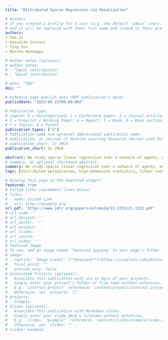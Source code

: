 ```yaml
---
title: "Distributed Sparse Regression via Penalization"

# Authors
# If you created a profile for a user (e.g. the default `admin` user), write the username (folder name) here 
# and it will be replaced with their full name and linked to their profile.
authors:
- Yao Ji
- Gesualdo Scutari
- Ying Sun
- Harsha Honnappa

# Author notes (optional)
# author_notes:
# - "Equal contribution"
# - "Equal contribution"

# date: "TBD"
doi: ""

# Schedule page publish date (NOT publication's date).
publishDate: "2023-09-23T00:00:00Z"

# Publication type.
# Legend: 0 = Uncategorized; 1 = Conference paper; 2 = Journal article;
# 3 = Preprint / Working Paper; 4 = Report; 5 = Book; 6 = Book section;
# 7 = Thesis; 8 = Patent
publication_types: ["2"]
# Publication name and optional abbreviated publication name.
# publication: In Journal of Machine Learning Research (Accept with Minor Revision)
# publication_short: In JMLR
publication_short: In JMLR

abstract: We study sparse linear regression over a network of agents, modeled as an undirected graph (with no centralized node). The estimation problem is formulated as the minimization of the sum of the local LASSO loss functions plus a quadratic penalty of the consensus constraint—the latter being instrumental to obtain distributed solution methods.
# Summary. An optional shortened abstract.
summary: We study sparse linear regression over a network of agents, modeled as an undirected graph (with no centralized node).
tags: [distributed optimization, high-dimension statistics, linear convergence, sparse linear regression]

# Display this page in the Featured widget?
featured: true
# Custom links (uncomment lines below)
# links:
# - name: Custom Link
#   url: http://example.org
url_pdf: 'https://www.jmlr.org/papers/volume24/21-1333/21-1333.pdf'
# url_code: ''
# url_dataset: ''
# url_poster: ''
# url_project: ''
# url_slides: ''
# url_source: ''
# url_video: ''
# Featured image
# To use, add an image named `featured.jpg/png` to your page's folder. 
# image:
#   caption: 'Image credit: [**Unsplash**](https://unsplash.com/photos/pLCdAaMFLTE)'
#   focal_point: ""
#   preview_only: false
# Associated Projects (optional).
#   Associate this publication with one or more of your projects.
#   Simply enter your project's folder or file name without extension.
#   E.g. `internal-project` references `content/project/internal-project/index.md`.
#   Otherwise, set `projects: []`.
# projects:
# - example
# Slides (optional).
#   Associate this publication with Markdown slides.
#   Simply enter your slide deck's filename without extension.
#   E.g. `slides: "example"` references `content/slides/example/index.md`.
#   Otherwise, set `slides: ""`.
# slides: example
---
```


<!-- {{% callout note %}}
Click the *Cite* button above to demo the feature to enable visitors to import publication metadata into their reference management software.
{{% /callout %}}

{{% callout note %}}
Create your slides in Markdown - click the *Slides* button to check out the example.
{{% /callout %}}

Supplementary notes can be added here, including [code, math, and images](https://wowchemy.com/docs/writing-markdown-latex/). -->